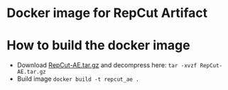 # Docker image for RepCut Artifact



# How to build the docker image

+ Download [RepCut-AE.tar.gz](https://doi.org/10.7291/D19114) and decompress here: `tar -xvzf RepCut-AE.tar.gz`
+ Build image `docker build -t repcut_ae .`
